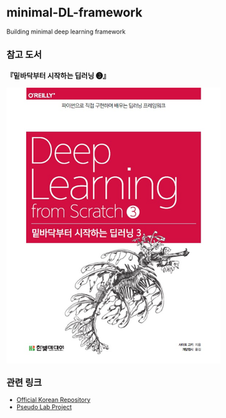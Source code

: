 # minimal-DL-framework
Building minimal deep learning framework

## 참고 도서
### 『밑바닥부터 시작하는 딥러닝 ❸』
<p>
<a href="http://www.yes24.com/Product/Goods/95343845"><img src="https://github.com/seaweedsoup98/minimal-DL-framework/blob/main/cover.jpg" width="500" align=center></a>
</p>

## 관련 링크

- [Official Korean Repository](https://github.com/WegraLee/deep-learning-from-scratch-3/tree/master)
- [Pseudo Lab Project](https://github.com/Pseudo-Lab/DL-from-scratch-3)